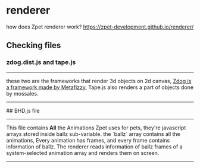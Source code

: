 # renderer
how does Zpet renderer work?
https://zpet-development.github.io/renderer/

## Checking files
### zdog.dist.js and tape.js
<hr>
these two are the frameworks that render 3d objects on 2d canvas, <a href='https://github.com/metafizzy/zdog'>Zdog is a framework made by Metafizzy.</a>
Tape.js also renders a part of objects done by mossales.
<hr>
## BHD.js file
<hr>
This file contains <b>All</b> the Animations Zpet uses for pets, they're javascript arrays stored inside ballz sub-variable.
the `ballz` array contains all the animations, Every animation has frames, and every frame contains information of ballz. The renderer reads information of ballz frames of a system-selected animation array and renders them on screen.
<hr>

